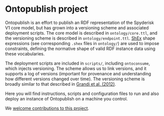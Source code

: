 # Ontopublish project

Ontopublish is an effort to publish an RDF representation of the Spyderisk V1 core model, but has grown into a versioning scheme and associated deployment scripts. The core model is described in `ontology/core.ttl`, and the versioning scheme is described in `ontology/endpoint.ttl`. [ShEx](https://shex.io) shape expressions (see corresponding `.shex` files in `ontology/`) are used to impose constraints, defining the normative shape of valid RDF instance data using these vocabularies.

The deployment scripts are included in `scripts/`, including `ontoconsume`, which injects versioning. The scheme allows us to link versions, and it supports a log of versions (important for provenance and understanding how different versions changed over time). The versioning scheme is broadly similar to that described in [Grandi et al. (2012)](https://doi.org/10.1016/j.jbi.2012.07.005).

Here you will find instructions, scripts and configuration files to run and also deploy an instance of
Ontopublish on a machine you control.

We [welcome contributions to this project](./CONTRIBUTING.md).


